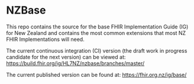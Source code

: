 
# NZBase


This repo contains the source for the base FHIR Implementation Guide (IG) for New Zealand and contains the most common extensions that most NZ FHIR Implementations will need.

The current continuous integration (CI) version (the draft work in progress candidate for the next version) can be viewed at: https://build.fhir.org/ig/HL7NZ/nzbase/branches/master/

The current published version can be found at: https://fhir.org.nz/ig/base/
